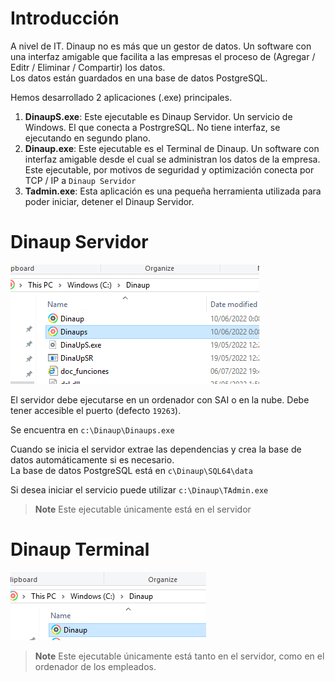 




# Introducción
A nivel de IT. Dinaup no es más que un gestor de datos. Un software con una interfaz amigable que facilita a las empresas el proceso de (Agregar / Editr / Eliminar / Compartir) los datos. \
Los datos están guardados en una base de datos PostgreSQL.

Hemos desarrollado 2 aplicaciones (.exe) principales.
1. **DinaupS.exe**: Este ejecutable es Dinaup Servidor. Un servicio de Windows. El que conecta a PostrgreSQL. No tiene interfaz, se ejecutando en segundo plano.
1. **Dinaup.exe**: Este ejecutable es el Terminal de Dinaup. Un software con interfaz amigable desde el cual se administran los datos de la empresa. Este ejecutable, por motivos de seguridad y optimización conecta por TCP / IP a `Dinaup Servidor`
1. **Tadmin.exe**: Esta aplicación es una pequeña herramienta utilizada para poder iniciar, detener el Dinaup Servidor.


# Dinaup Servidor

![](../imagenes/Captura_DinaupServidor.PNG)

El servidor debe ejecutarse en un ordenador con SAI o en la nube. Debe tener accesible el puerto (defecto `19263`).

Se encuentra en `c:\Dinaup\Dinaups.exe`

Cuando se inicia el servidor extrae las dependencias y crea la base de datos automáticamente si es necesario.\
La base de datos PostgreSQL está en `c\Dinaup\SQL64\data`

Si desea iniciar el servicio puede utilizar  `c:\Dinaup\TAdmin.exe`


> **Note** 
> Este ejecutable únicamente está en el servidor

# Dinaup Terminal

![](../imagenes/Captura_DinaupTerminal.PNG)

> **Note** 
> Este ejecutable únicamente está tanto en el servidor, como en el ordenador de los empleados.






